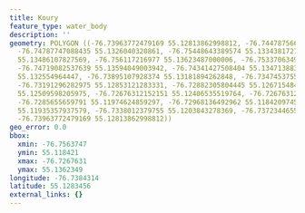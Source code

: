 ```yaml
---
title: Koury
feature_type: water_body
description: ''
geometry: POLYGON ((-76.73963772479169 55.12813862998812, -76.74478756609903 55.13118104607626,
  -76.74787747088435 55.1326040320861, -76.75448643389574 55.1334381727175, -76.75637470904236
  55.13486107827569, -76.756117216977 55.13623487000006, -76.75337063494611 55.13589142650175,
  -76.74719082537639 55.13594049003942, -76.74341427508404 55.13471388350099, -76.73989521685706
  55.132554964447, -76.73895107928374 55.13181894262848, -76.7347453755488 55.1301505762681,
  -76.73191296282975 55.12853121283331, -76.72882305804445 55.12671548481704, -76.72822224322557
  55.12509598205975, -76.72676312152151 55.12406535519764, -76.72676312152151 55.12244574495825,
  -76.7285655659791 55.11974624859297, -76.72968136492962 55.11842097451316, -76.73165547076441
  55.11935357937579, -76.7338012379755 55.1203843278369, -76.73723446551432 55.12593027956184,
  -76.73963772479169 55.12813862998812))
geo_error: 0.0
bbox:
  xmin: -76.7563747
  ymin: 55.118421
  xmax: -76.7267631
  ymax: 55.1362349
longitude: -76.7384314
latitude: 55.1283456
external_links: {}
---
```


